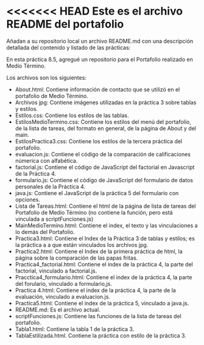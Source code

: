 <<<<<<< HEAD
Este es el archivo README  del portafolio
=======
Añadan a su repositorio local un archivo README.md con una descripción detallada del contenido y listado de las prácticas:

En esta práctica 8.5, agregué un repositorio para el Portafolio realizado en Medio Término. 

Los archivos son los siguientes: 
- About.html: Contiene información de contacto que se utilizó en el portafolio de Medio Término. 
- Archivos jpg: Contiene imágenes utilizadas en la práctica 3 sobre tablas y estilos. 
- Estilos.css: Contiene los estilos de las tablas. 
- EstilosMedioTermino.css: Contiene los estilos del menú del portafolio, de la lista de tareas, del formato en general, de la página de About y del main. 
- EstilosPractica3.css: Contiene los estilos de la tercera práctica del portafolio. 
- evaluacion.js: Contiene el código de la comparación de calificaciones númerica con alfabética. 
- factorial.js: Contiene el código de JavaScript del factorial en Javascript de la Práctica 4.
- formulario.js: Contiene el código de JavaScript del formulario de datos personales de la Práctica 4. 
- java.js: Contiene el JavaScript de la práctica 5 del formulario con opciones. 
- Lista de Tareas.html: Contiene el html de la página de lista de tareas del Portafolio de Medio Término (no contiene la función, pero está vinculada a scriptFunciones.js)
- MainMedioTermino.html: Contiene el index, el texto y las vinculaciones a lo demás del Portafolio.  
- Practica3.html: Contiene el Index de la Práctica 3 de tablas y estilos; es la práctica a a que están vinculados los archivos jpg. 
- Practica2.html: Contiene el Index de la primera práctica de html, la página sobre la comparación de las papas fritas.
- Practica4_factorial.html: Contiene el index de la práctica 4, la parte del factorial, vinculado a factorial.js. 
- Pracctica4_formulario.html: Contiene el index de la práctica 4, la parte del forulario, vinculado a formulario,js. 
- Practica 4.html: Contiene el index de la práctica 4, la parte de la evaluación, vinculado a evaluacion.js.
- Practica5.html: Contiene el index de la práctica 5, vinculado a java.js. 
- README.md: Es el archivo actual. 
- scriptFunciones.js: Contiene las funciones de la lista de tareas del portafolio. 
- Tabla1.html: Contiene la tabla 1 de la práctica 3. 
- TablaEstilizada.html. Contiene la práctica con estilo de la práctica 3. 
